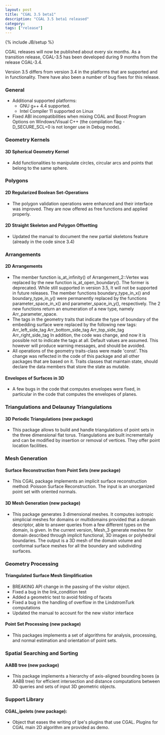 ```yaml
---
layout: post
title: "CGAL 3.5 beta1"
description: "CGAL 3.5 beta1 released"
category:
tags: ["release"]
---
```

{% include JB/setup %}
<p>
  CGAL releases will now be published about every six months. As a transition
  release, CGAL-3.5 has been developed during 9 months from the release
  CGAL-3.4.</p>

<p>Version 3.5 differs from version 3.4 in the platforms that are supported and
  in functionality.  There have also been a number of bug fixes for this release.</p>

<h3>General</h3>
<ul>
  <li>Additional supported platforms:
    <ul>
      <li>GNU g++ 4.4 supported.
      <li>Intel Compiler 11 supported on Linux
    </ul>
  <li>Fixed ABI incompatibilities when mixing CGAL and Boost Program Options
    on Windows/Visual C++ (the compilation flag -D_SECURE_SCL=0 is not
    longer use in Debug mode).
</ul>

<h3>Geometry Kernels</h3>

<h4>3D Spherical Geometry Kernel</h4>
<ul>
  <li>
    Add functionalities to manipulate circles, circular arcs and points
    that belong to the same sphere.

</ul>
<h3>Polygons</h3>

<h4>2D Regularized Boolean Set-Operations</h4>
<ul>
  <li>The polygon validation operations were enhanced and their interface was
    improved. They are now offered as free functions and applied properly.

</ul>
<h4>2D Straight Skeleton and Polygon Offsetting </h4>
<ul>
  <li>Updated the manual to document the new partial skeletons feature
    (already in the code since 3.4)

</ul>

<h3>Arrangements</h3>

<h4>2D Arrangements</h4>
<ul>
  <li>The member function is_at_infinity() of Arrangement_2::Vertex was
    replaced by the new function is_at_open_boundary(). The former is
    deprecated. While still supported in version 3.5, It will not be
    supported in future releases. The member functions boundary_type_in_x()
    and boundary_type_in_y() were permanently replaced by the functions
    parameter_space_in_x() and parameter_space_in_y(), respectively. The 2
    new functions return an enumeration of a new type, namely
    Arr_parameter_space.

  <li> The tags in the geometry traits that indicate the type of boundary of
    the embedding surface were replaced by the following new tags:
    Arr_left_side_tag
    Arr_bottom_side_tag
    Arr_top_side_tag
    Arr_right_side_tag
    In addition, the code was change, and now it is possible not to
    indicate the tags at all. Default values are assumed. This however will
    produce warning messages, and should be avoided.

  <li> All operations of the geometry traits-class were made 'const'. This
    change was reflected in the code of this package and all other packages
    that are based on it. Traits classes that maintain state, should
    declare the data members that store the state as mutable.

</ul>
<h4>Envelopes of Surfaces in 3D</h4>
<ul>
  <li> A few bugs in the code that computes envelopes were fixed, in
    particular in the code that computes the envelopes of planes.

</ul>

<h3>Triangulations and Delaunay Triangulations</h3>

<h4>3D Periodic Triangulations (new package)</h4>

<ul>
  <li> This package allows to build and handle triangulations of point sets in
    the three dimensional flat torus. Triangulations are built
    incrementally and can be modified by insertion or removal of
    vertices. They offer point location facilities.

</ul>

<h3>Mesh Generation</h3>

<h4>Surface Reconstruction from Point Sets (new package)</h4>
<ul>
  <li> This CGAL package implements an implicit surface reconstruction method:
    Poisson Surface Reconstruction. The input is an unorganized point set
    with oriented normals.

</ul>
<h4>3D Mesh Generation (new package)</h4>
<ul>
  <li> This package generates 3 dimensional meshes.  It computes isotropic
    simplicial meshes for domains or multidomains provided that a domain
    descriptor, able to answer queries from a few different types on the
    domain, is given.  In the current version, Mesh_3 generate meshes for
    domain described through implicit functional, 3D images or polyhedral
    boundaries.  The output is a 3D mesh of the domain volume and conformal
    surface meshes for all the boundary and subdividing surfaces.

</ul>
<h3>Geometry Processing</h3>

<h4>Triangulated Surface Mesh Simplification</h4>

<ul>
  <li>  BREAKING API change in the passing of the visitor object.

  <li>  Fixed a bug in the link_condition test

  <li>  Added a geometric test to avoid folding of facets

  <li>  Fixed a bug in the handling of overflow in the LindstromTurk
    computations

  <li>  Updated the manual to account for the new visitor interface

</ul>
<h4>Point Set Processing (new package)</h4>

<ul>
  <li>  This packages implements a set of algorithms for analysis, processing,
    and normal estimation and orientation of point sets.

</ul>

<h3>Spatial Searching and Sorting</h3>

<h4>AABB tree (new package)</h4>

<ul>
  <li>This package implements a hierarchy of axis-aligned bounding boxes (a
    AABB tree) for efficient intersection and distance computations between
    3D queries and sets of input 3D geometric objects.

</ul>
<h3>Support Library</h3>

<h4>CGAL_ipelets (new package):</h4>
<ul>
  <li> Object that eases the writing of Ipe's plugins that use CGAL.
    Plugins for CGAL main 2D algorithm are provided as demo.


</ul>
